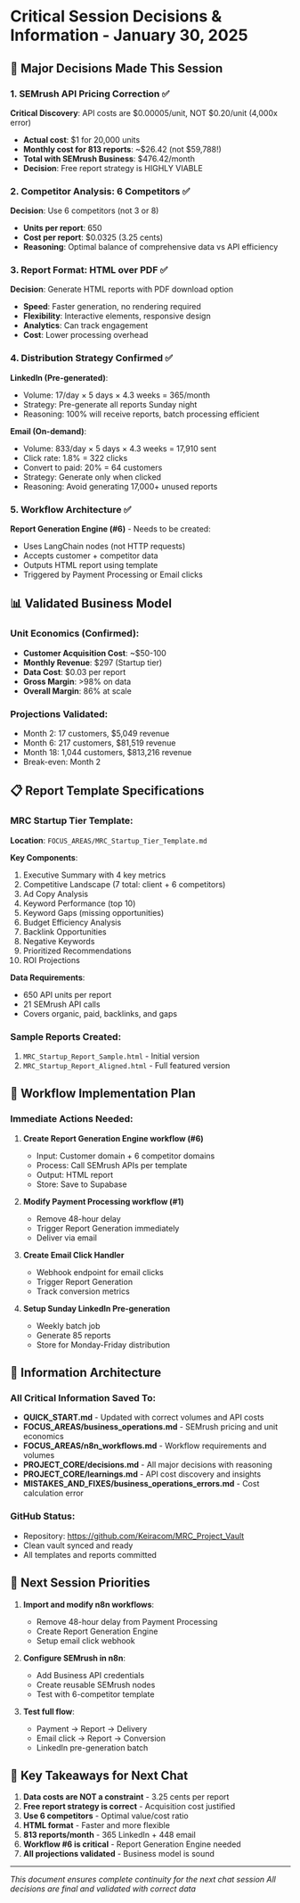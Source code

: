 # Critical Session Decisions & Information - January 30, 2025

## 🎯 Major Decisions Made This Session

### 1. SEMrush API Pricing Correction ✅
**Critical Discovery**: API costs are $0.00005/unit, NOT $0.20/unit (4,000x error)
- **Actual cost**: $1 for 20,000 units
- **Monthly cost for 813 reports**: ~$26.42 (not $59,788!)
- **Total with SEMrush Business**: $476.42/month
- **Decision**: Free report strategy is HIGHLY VIABLE

### 2. Competitor Analysis: 6 Competitors ✅
**Decision**: Use 6 competitors (not 3 or 8)
- **Units per report**: 650
- **Cost per report**: $0.0325 (3.25 cents)
- **Reasoning**: Optimal balance of comprehensive data vs API efficiency

### 3. Report Format: HTML over PDF ✅
**Decision**: Generate HTML reports with PDF download option
- **Speed**: Faster generation, no rendering required
- **Flexibility**: Interactive elements, responsive design
- **Analytics**: Can track engagement
- **Cost**: Lower processing overhead

### 4. Distribution Strategy Confirmed ✅
**LinkedIn (Pre-generated)**:
- Volume: 17/day × 5 days × 4.3 weeks = 365/month
- Strategy: Pre-generate all reports Sunday night
- Reasoning: 100% will receive reports, batch processing efficient

**Email (On-demand)**:
- Volume: 833/day × 5 days × 4.3 weeks = 17,910 sent
- Click rate: 1.8% = 322 clicks
- Convert to paid: 20% = 64 customers
- Strategy: Generate only when clicked
- Reasoning: Avoid generating 17,000+ unused reports

### 5. Workflow Architecture ✅
**Report Generation Engine (#6)** - Needs to be created:
- Uses LangChain nodes (not HTTP requests)
- Accepts customer + competitor data
- Outputs HTML report using template
- Triggered by Payment Processing or Email clicks

## 📊 Validated Business Model

### Unit Economics (Confirmed):
- **Customer Acquisition Cost**: ~$50-100
- **Monthly Revenue**: $297 (Startup tier)
- **Data Cost**: $0.03 per report
- **Gross Margin**: >98% on data
- **Overall Margin**: 86% at scale

### Projections Validated:
- Month 2: 17 customers, $5,049 revenue
- Month 6: 217 customers, $81,519 revenue  
- Month 18: 1,044 customers, $813,216 revenue
- Break-even: Month 2

## 📋 Report Template Specifications

### MRC Startup Tier Template:
**Location**: `FOCUS_AREAS/MRC_Startup_Tier_Template.md`

**Key Components**:
1. Executive Summary with 4 key metrics
2. Competitive Landscape (7 total: client + 6 competitors)
3. Ad Copy Analysis
4. Keyword Performance (top 10)
5. Keyword Gaps (missing opportunities)
6. Budget Efficiency Analysis
7. Backlink Opportunities
8. Negative Keywords
9. Prioritized Recommendations
10. ROI Projections

**Data Requirements**:
- 650 API units per report
- 21 SEMrush API calls
- Covers organic, paid, backlinks, and gaps

### Sample Reports Created:
1. `MRC_Startup_Report_Sample.html` - Initial version
2. `MRC_Startup_Report_Aligned.html` - Full featured version

## 🔄 Workflow Implementation Plan

### Immediate Actions Needed:
1. **Create Report Generation Engine workflow (#6)**
   - Input: Customer domain + 6 competitor domains
   - Process: Call SEMrush APIs per template
   - Output: HTML report
   - Store: Save to Supabase

2. **Modify Payment Processing workflow (#1)**
   - Remove 48-hour delay
   - Trigger Report Generation immediately
   - Deliver via email

3. **Create Email Click Handler**
   - Webhook endpoint for email clicks
   - Trigger Report Generation
   - Track conversion metrics

4. **Setup Sunday LinkedIn Pre-generation**
   - Weekly batch job
   - Generate 85 reports
   - Store for Monday-Friday distribution

## 💾 Information Architecture

### All Critical Information Saved To:
- **QUICK_START.md** - Updated with correct volumes and API costs
- **FOCUS_AREAS/business_operations.md** - SEMrush pricing and unit economics
- **FOCUS_AREAS/n8n_workflows.md** - Workflow requirements and volumes
- **PROJECT_CORE/decisions.md** - All major decisions with reasoning
- **PROJECT_CORE/learnings.md** - API cost discovery and insights
- **MISTAKES_AND_FIXES/business_operations_errors.md** - Cost calculation error

### GitHub Status:
- Repository: https://github.com/Keiracom/MRC_Project_Vault
- Clean vault synced and ready
- All templates and reports committed

## 🚀 Next Session Priorities

1. **Import and modify n8n workflows**:
   - Remove 48-hour delay from Payment Processing
   - Create Report Generation Engine
   - Setup email click webhook

2. **Configure SEMrush in n8n**:
   - Add Business API credentials
   - Create reusable SEMrush nodes
   - Test with 6-competitor template

3. **Test full flow**:
   - Payment → Report → Delivery
   - Email click → Report → Conversion
   - LinkedIn pre-generation batch

## 🎯 Key Takeaways for Next Chat

1. **Data costs are NOT a constraint** - 3.25 cents per report
2. **Free report strategy is correct** - Acquisition cost justified
3. **Use 6 competitors** - Optimal value/cost ratio
4. **HTML format** - Faster and more flexible
5. **813 reports/month** - 365 LinkedIn + 448 email
6. **Workflow #6 is critical** - Report Generation Engine needed
7. **All projections validated** - Business model is sound

---
*This document ensures complete continuity for the next chat session*
*All decisions are final and validated with correct data*